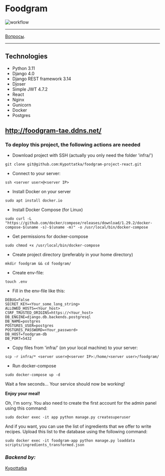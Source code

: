 # Foodgram

![workflow](https://github.com/Kypottatka/foodgram-project-react/actions/workflows/main.yml/badge.svg)

***
[Вопросы](https://github.com/Kypottatka/foodgram-project-react/issues).
***

## Technologies

- Python 3.11
- Django 4.0
- Django REST framework 3.14
- Djoser
- Simple JWT 4.7.2
- React
- Nginx
- Gunicorn
- Docker
- Postgres

## http://foodgram-tae.ddns.net/

### To deploy this project, the following actions are needed

- Download project with SSH (actually you only need the folder 'infra/')

```text
git clone git@github.com:Kypottatka/foodgram-project-react.git
```

- Connect to your server:

```text
ssh <server user>@<server IP>
```

- Install Docker on your server

```text
sudo apt install docker.io
```

- Install Docker Compose (for Linux)

```text
sudo curl -L "https://github.com/docker/compose/releases/download/1.29.2/docker-compose-$(uname -s)-$(uname -m)" -o /usr/local/bin/docker-compose
```

- Get permissions for docker-compose

```text
sudo chmod +x /usr/local/bin/docker-compose
```

- Create project directory (preferably in your home directory)

```text
mkdir foodgram && cd foodgram/
```

- Create env-file:

```text
touch .env
```

- Fill in the env-file like this:

```text
DEBUG=False
SECRET_KEY=<Your_some_long_string>
ALLOWED_HOSTS=<Your_host>
CSRF_TRUSTED_ORIGINS=https://<Your_host>
DB_ENGINE=django.db.backends.postgresql
DB_NAME=postgres
POSTGRES_USER=postgres
POSTGRES_PASSWORD=<Your_password>
DB_HOST=foodgram-db
DB_PORT=5432
```

- Copy files from 'infra/' (on your local machine) to your server:

```text
scp -r infra/* <server user>@<server IP>:/home/<server user>/foodgram/
```

- Run docker-compose

```text
sudo docker-compose up -d
```

Wait a few seconds... Your service should now be working!

**Enjoy your meal!**

Oh, I'm sorry. You also need to create the first account for the admin panel using this command:

```text
sudo docker exec -it app python manage.py createsuperuser
```

And if you want, you can use the list of ingredients that we offer to write recipes. Upload this list to the database using the following command:

```text
sudo docker exec -it foodgram-app python manage.py loaddata scripts/ingredients_transformed.json
```


### *Backend by:*

[Kypottatka](https://github.com/Kypottatka)